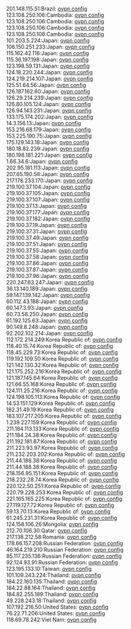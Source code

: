 201.148.115.51:Brazil: [ovpn config](vpn/201_148_115_51.ovpn)  
123.108.250.106:Cambodia: [ovpn config](vpn/123_108_250_106.ovpn)  
123.108.250.106:Cambodia: [ovpn config](vpn/123_108_250_106.ovpn)  
123.108.250.106:Cambodia: [ovpn config](vpn/123_108_250_106.ovpn)  
123.108.250.106:Cambodia: [ovpn config](vpn/123_108_250_106.ovpn)  
101.203.5.224:Japan: [ovpn config](vpn/101_203_5_224.ovpn)  
106.150.251.233:Japan: [ovpn config](vpn/106_150_251_233.ovpn)  
115.162.42.116:Japan: [ovpn config](vpn/115_162_42_116.ovpn)  
115.36.197.198:Japan: [ovpn config](vpn/115_36_197_198.ovpn)  
123.198.59.131:Japan: [ovpn config](vpn/123_198_59_131.ovpn)  
124.18.220.244:Japan: [ovpn config](vpn/124_18_220_244.ovpn)  
124.219.214.107:Japan: [ovpn config](vpn/124_219_214_107.ovpn)  
125.51.64.56:Japan: [ovpn config](vpn/125_51_64_56.ovpn)  
126.187.162.60:Japan: [ovpn config](vpn/126_187_162_60.ovpn)  
126.29.214.239:Japan: [ovpn config](vpn/126_29_214_239.ovpn)  
126.80.105.124:Japan: [ovpn config](vpn/126_80_105_124.ovpn)  
126.94.143.231:Japan: [ovpn config](vpn/126_94_143_231.ovpn)  
133.175.174.202:Japan: [ovpn config](vpn/133_175_174_202.ovpn)  
14.3.156.13:Japan: [ovpn config](vpn/14_3_156_13.ovpn)  
153.216.68.179:Japan: [ovpn config](vpn/153_216_68_179.ovpn)  
153.225.190.75:Japan: [ovpn config](vpn/153_225_190_75.ovpn)  
175.129.143.18:Japan: [ovpn config](vpn/175_129_143_18.ovpn)  
180.18.82.239:Japan: [ovpn config](vpn/180_18_82_239.ovpn)  
180.198.181.221:Japan: [ovpn config](vpn/180_198_181_221.ovpn)  
1.66.34.6:Japan: [ovpn config](vpn/1_66_34_6.ovpn)  
202.95.181.113:Japan: [ovpn config](vpn/202_95_181_113.ovpn)  
207.65.190.58:Japan: [ovpn config](vpn/207_65_190_58.ovpn)  
217.178.233.170:Japan: [ovpn config](vpn/217_178_233_170.ovpn)  
219.100.37.104:Japan: [ovpn config](vpn/219_100_37_104.ovpn)  
219.100.37.105:Japan: [ovpn config](vpn/219_100_37_105.ovpn)  
219.100.37.107:Japan: [ovpn config](vpn/219_100_37_107.ovpn)  
219.100.37.13:Japan: [ovpn config](vpn/219_100_37_13.ovpn)  
219.100.37.177:Japan: [ovpn config](vpn/219_100_37_177.ovpn)  
219.100.37.182:Japan: [ovpn config](vpn/219_100_37_182.ovpn)  
219.100.37.19:Japan: [ovpn config](vpn/219_100_37_19.ovpn)  
219.100.37.31:Japan: [ovpn config](vpn/219_100_37_31.ovpn)  
219.100.37.49:Japan: [ovpn config](vpn/219_100_37_49.ovpn)  
219.100.37.51:Japan: [ovpn config](vpn/219_100_37_51.ovpn)  
219.100.37.55:Japan: [ovpn config](vpn/219_100_37_55.ovpn)  
219.100.37.58:Japan: [ovpn config](vpn/219_100_37_58.ovpn)  
219.100.37.86:Japan: [ovpn config](vpn/219_100_37_86.ovpn)  
219.100.37.87:Japan: [ovpn config](vpn/219_100_37_87.ovpn)  
219.100.37.96:Japan: [ovpn config](vpn/219_100_37_96.ovpn)  
220.247.63.247:Japan: [ovpn config](vpn/220_247_63_247.ovpn)  
36.13.140.189:Japan: [ovpn config](vpn/36_13_140_189.ovpn)  
59.147.139.142:Japan: [ovpn config](vpn/59_147_139_142.ovpn)  
60.112.43.188:Japan: [ovpn config](vpn/60_112_43_188.ovpn)  
60.147.3.93:Japan: [ovpn config](vpn/60_147_3_93.ovpn)  
60.73.58.250:Japan: [ovpn config](vpn/60_73_58_250.ovpn)  
61.192.125.63:Japan: [ovpn config](vpn/61_192_125_63.ovpn)  
90.149.8.248:Japan: [ovpn config](vpn/90_149_8_248.ovpn)  
92.202.102.214:Japan: [ovpn config](vpn/92_202_102_214.ovpn)  
112.172.214.249:Korea Republic of: [ovpn config](vpn/112_172_214_249.ovpn)  
118.40.15.74:Korea Republic of: [ovpn config](vpn/118_40_15_74.ovpn)  
118.45.229.73:Korea Republic of: [ovpn config](vpn/118_45_229_73.ovpn)  
119.192.109.50:Korea Republic of: [ovpn config](vpn/119_192_109_50.ovpn)  
121.142.130.32:Korea Republic of: [ovpn config](vpn/121_142_130_32.ovpn)  
121.175.252.216:Korea Republic of: [ovpn config](vpn/121_175_252_216.ovpn)  
121.187.145.64:Korea Republic of: [ovpn config](vpn/121_187_145_64.ovpn)  
121.66.55.168:Korea Republic of: [ovpn config](vpn/121_66_55_168.ovpn)  
124.111.25.216:Korea Republic of: [ovpn config](vpn/124_111_25_216.ovpn)  
124.198.105.113:Korea Republic of: [ovpn config](vpn/124_198_105_113.ovpn)  
14.53.151.129:Korea Republic of: [ovpn config](vpn/14_53_151_129.ovpn)  
182.31.49.19:Korea Republic of: [ovpn config](vpn/182_31_49_19.ovpn)  
183.107.217.205:Korea Republic of: [ovpn config](vpn/183_107_217_205.ovpn)  
1.239.227.159:Korea Republic of: [ovpn config](vpn/1_239_227_159.ovpn)  
211.184.113.133:Korea Republic of: [ovpn config](vpn/211_184_113_133.ovpn)  
211.184.24.38:Korea Republic of: [ovpn config](vpn/211_184_24_38.ovpn)  
211.192.181.87:Korea Republic of: [ovpn config](vpn/211_192_181_87.ovpn)  
211.223.93.97:Korea Republic of: [ovpn config](vpn/211_223_93_97.ovpn)  
211.232.203.202:Korea Republic of: [ovpn config](vpn/211_232_203_202.ovpn)  
211.44.188.38:Korea Republic of: [ovpn config](vpn/211_44_188_38.ovpn)  
211.44.188.38:Korea Republic of: [ovpn config](vpn/211_44_188_38.ovpn)  
218.156.95.151:Korea Republic of: [ovpn config](vpn/218_156_95_151.ovpn)  
218.232.28.74:Korea Republic of: [ovpn config](vpn/218_232_28_74.ovpn)  
220.122.50.251:Korea Republic of: [ovpn config](vpn/220_122_50_251.ovpn)  
220.79.228.253:Korea Republic of: [ovpn config](vpn/220_79_228_253.ovpn)  
221.165.165.225:Korea Republic of: [ovpn config](vpn/221_165_165_225.ovpn)  
27.119.127.72:Korea Republic of: [ovpn config](vpn/27_119_127_72.ovpn)  
59.13.70.13:Korea Republic of: [ovpn config](vpn/59_13_70_13.ovpn)  
61.245.231.31:Korea Republic of: [ovpn config](vpn/61_245_231_31.ovpn)  
124.158.106.26:Mongolia: [ovpn config](vpn/124_158_106_26.ovpn)  
212.70.106.30:Qatar: [ovpn config](vpn/212_70_106_30.ovpn)  
217.138.212.58:Romania: [ovpn config](vpn/217_138_212_58.ovpn)  
178.66.157.208:Russian Federation: [ovpn config](vpn/178_66_157_208.ovpn)  
46.164.219.210:Russian Federation: [ovpn config](vpn/46_164_219_210.ovpn)  
85.117.235.136:Russian Federation: [ovpn config](vpn/85_117_235_136.ovpn)  
92.124.93.91:Russian Federation: [ovpn config](vpn/92_124_93_91.ovpn)  
123.195.133.10:Taiwan: [ovpn config](vpn/123_195_133_10.ovpn)  
101.109.243.224:Thailand: [ovpn config](vpn/101_109_243_224.ovpn)  
184.22.160.135:Thailand: [ovpn config](vpn/184_22_160_135.ovpn)  
184.22.88.164:Thailand: [ovpn config](vpn/184_22_88_164.ovpn)  
184.82.255.189:Thailand: [ovpn config](vpn/184_82_255_189.ovpn)  
49.228.243.18:Thailand: [ovpn config](vpn/49_228_243_18.ovpn)  
107.192.216.50:United States: [ovpn config](vpn/107_192_216_50.ovpn)  
76.22.71.206:United States: [ovpn config](vpn/76_22_71_206.ovpn)  
118.69.78.242:Viet Nam: [ovpn config](vpn/118_69_78_242.ovpn)  
